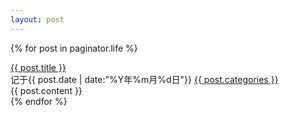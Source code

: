 ```yaml
---
layout: post
---
```


{% for post in paginator.life %}
	<div class="container">
	<div class="title"><a href="{{ post.url }}">{{ post.title }}</a></div>
	<div class="date">记于{{ post.date | date:"%Y年%m月%d日"}} <a href="/categories/#{{ post.categories }}">{{ post.categories }}</a></div>
	<div class="content">
	{{ post.content }}
	</div>
{% endfor %}